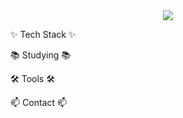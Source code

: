 <div align="center">
  <img src="https://capsule-render.vercel.app/api?type=venom&color=gradient&width=500&height=300&section=header&text=Hi,%20I'm%20Hyunwoo%20Cha&fontSize=45&desc=Front-End%20Developer&fontAlign=50&fontColor=d6ace6" />
</div>

✨ Tech Stack ✨

📚 Studying 📚
     
🛠 Tools 🛠
     
📫 Contact 📫
